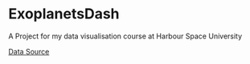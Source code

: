 # ExoplanetsDash
A Project for my data visualisation course at Harbour Space University


[Data Source](https://exoplanetarchive.ipac.caltech.edu/docs/data.html)